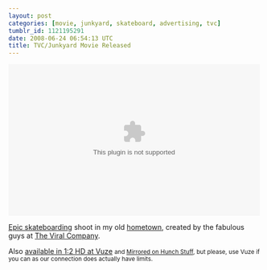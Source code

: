 ```yaml
---
layout: post
categories: [movie, junkyard, skateboard, advertising, tvc]
tumblr_id: 1121195291
date: 2008-06-24 06:54:13 UTC
title: TVC/Junkyard Movie Released
---
```


<embed src="http://www.junkyard.se/swf/the_junk_project.swf" width="500" height="302" allowfullscreen="true" />

<a href="http://www.junkyard.se/?film=the_junk_project">Epic skateboarding</a> shoot in my old <a href="http://en.wikipedia.org/wiki/Trollhättan">hometown</a>, created by the fabulous guys at <a href="http://theviralcompany.se/">The Viral Company</a>.

Also <a href="http://www.vuze.com/details/BQ3BDUDAZW6TPGJNTQNLLLPJHIHPUFVZ.html">available in 1:2 HD at Vuze</a> <small>and <a href="http://hunch.se/stuff/Junkyard.se%20-%20The%20Junk%20Project.mkv" title="The Junk Project in 1:2 HD (Matroska)">Mirrored on Hunch Stuff</a>, but please, use Vuze if you can as our connection does actually have limits.</a></small>
